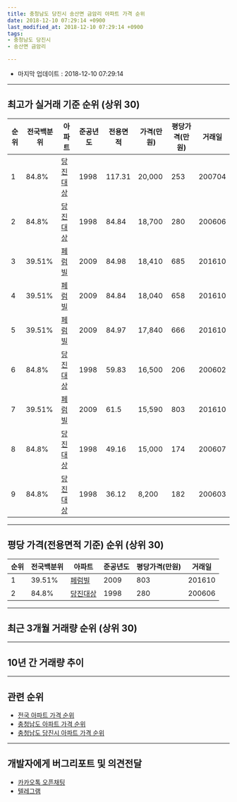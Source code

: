```yaml
---
title: 충청남도 당진시 송산면 금암리 아파트 가격 순위
date: 2018-12-10 07:29:14 +0900
last_modified_at: 2018-12-10 07:29:14 +0900
tags:
- 충청남도 당진시
- 송산면 금암리

---
```


* 마지막 업데이트 : 2018-12-10 07:29:14

---

## 최고가 실거래 기준 순위 (상위 30)


|순위|전국백분위|아파트|준공년도|전용면적|가격(만원)|평당가격(만원)|거래일|
|---|---|---|---|---|---|---|---|
|1|84.8%|[당진대상](https://search.naver.com/search.naver?query=%EC%B6%A9%EC%B2%AD%EB%82%A8%EB%8F%84+%EB%8B%B9%EC%A7%84%EC%8B%9C+%EC%86%A1%EC%82%B0%EB%A9%B4+%EA%B8%88%EC%95%94%EB%A6%AC+%EB%8B%B9%EC%A7%84%EB%8C%80%EC%83%81)|1998|117.31|20,000|253|200704|
|2|84.8%|[당진대상](https://search.naver.com/search.naver?query=%EC%B6%A9%EC%B2%AD%EB%82%A8%EB%8F%84+%EB%8B%B9%EC%A7%84%EC%8B%9C+%EC%86%A1%EC%82%B0%EB%A9%B4+%EA%B8%88%EC%95%94%EB%A6%AC+%EB%8B%B9%EC%A7%84%EB%8C%80%EC%83%81)|1998|84.84|18,700|280|200606|
|3|39.51%|[페럼빌](https://search.naver.com/search.naver?query=%EC%B6%A9%EC%B2%AD%EB%82%A8%EB%8F%84+%EB%8B%B9%EC%A7%84%EC%8B%9C+%EC%86%A1%EC%82%B0%EB%A9%B4+%EA%B8%88%EC%95%94%EB%A6%AC+%ED%8E%98%EB%9F%BC%EB%B9%8C)|2009|84.98|18,410|685|201610|
|4|39.51%|[페럼빌](https://search.naver.com/search.naver?query=%EC%B6%A9%EC%B2%AD%EB%82%A8%EB%8F%84+%EB%8B%B9%EC%A7%84%EC%8B%9C+%EC%86%A1%EC%82%B0%EB%A9%B4+%EA%B8%88%EC%95%94%EB%A6%AC+%ED%8E%98%EB%9F%BC%EB%B9%8C)|2009|84.84|18,040|658|201610|
|5|39.51%|[페럼빌](https://search.naver.com/search.naver?query=%EC%B6%A9%EC%B2%AD%EB%82%A8%EB%8F%84+%EB%8B%B9%EC%A7%84%EC%8B%9C+%EC%86%A1%EC%82%B0%EB%A9%B4+%EA%B8%88%EC%95%94%EB%A6%AC+%ED%8E%98%EB%9F%BC%EB%B9%8C)|2009|84.97|17,840|666|201610|
|6|84.8%|[당진대상](https://search.naver.com/search.naver?query=%EC%B6%A9%EC%B2%AD%EB%82%A8%EB%8F%84+%EB%8B%B9%EC%A7%84%EC%8B%9C+%EC%86%A1%EC%82%B0%EB%A9%B4+%EA%B8%88%EC%95%94%EB%A6%AC+%EB%8B%B9%EC%A7%84%EB%8C%80%EC%83%81)|1998|59.83|16,500|206|200602|
|7|39.51%|[페럼빌](https://search.naver.com/search.naver?query=%EC%B6%A9%EC%B2%AD%EB%82%A8%EB%8F%84+%EB%8B%B9%EC%A7%84%EC%8B%9C+%EC%86%A1%EC%82%B0%EB%A9%B4+%EA%B8%88%EC%95%94%EB%A6%AC+%ED%8E%98%EB%9F%BC%EB%B9%8C)|2009|61.5|15,590|803|201610|
|8|84.8%|[당진대상](https://search.naver.com/search.naver?query=%EC%B6%A9%EC%B2%AD%EB%82%A8%EB%8F%84+%EB%8B%B9%EC%A7%84%EC%8B%9C+%EC%86%A1%EC%82%B0%EB%A9%B4+%EA%B8%88%EC%95%94%EB%A6%AC+%EB%8B%B9%EC%A7%84%EB%8C%80%EC%83%81)|1998|49.16|15,000|174|200607|
|9|84.8%|[당진대상](https://search.naver.com/search.naver?query=%EC%B6%A9%EC%B2%AD%EB%82%A8%EB%8F%84+%EB%8B%B9%EC%A7%84%EC%8B%9C+%EC%86%A1%EC%82%B0%EB%A9%B4+%EA%B8%88%EC%95%94%EB%A6%AC+%EB%8B%B9%EC%A7%84%EB%8C%80%EC%83%81)|1998|36.12|8,200|182|200603|


---

## 평당 가격(전용면적 기준) 순위 (상위 30)


|순위|전국백분위|아파트|준공년도|평당가격(만원)|거래일|
|---|---|---|---|---|---|
|1|39.51%|[페럼빌](https://search.naver.com/search.naver?query=%EC%B6%A9%EC%B2%AD%EB%82%A8%EB%8F%84+%EB%8B%B9%EC%A7%84%EC%8B%9C+%EC%86%A1%EC%82%B0%EB%A9%B4+%EA%B8%88%EC%95%94%EB%A6%AC+%ED%8E%98%EB%9F%BC%EB%B9%8C)|2009|803|201610|
|2|84.8%|[당진대상](https://search.naver.com/search.naver?query=%EC%B6%A9%EC%B2%AD%EB%82%A8%EB%8F%84+%EB%8B%B9%EC%A7%84%EC%8B%9C+%EC%86%A1%EC%82%B0%EB%A9%B4+%EA%B8%88%EC%95%94%EB%A6%AC+%EB%8B%B9%EC%A7%84%EB%8C%80%EC%83%81)|1998|280|200606|


---

## 최근 3개월 거래량 순위 (상위 30)


<div style="width:100%;">
    <canvas id="deal_count_ranking" height="250"></canvas>
</div>


<script>
new Chart(document.getElementById("deal_count_ranking"), {
    type: 'horizontalBar',
    data: {
        labels: ['당진대상'],
        datasets: [{
            label: '실거래 수',
            data: [3],
            borderColor: "rgba(255, 0, 128, 1)",
            backgroundColor: "rgba(255, 0, 128, 0.5)",
            fill: false,
        }]
    },
    options: {
        responsive: true,
        title: {
            display: true,
            text: '최근 3개월 거래량 순위'
        },
        tooltips: {
            mode: 'index',
            intersect: false,
            callbacks: {
                title: function(tooltipItems, data) {
                    return "실거래 수:";
                },
                label: function(tooltipItem, data) {
                    return data.labels[tooltipItem.index] + ": " + tooltipItem.xLabel;
                }
            }
        },
        hover: {
            mode: 'nearest',
            intersect: true
        },
        scales: {
            xAxes: [{
                display: true,
                scaleLabel: {
                    display: true,
                    labelString: '실거래 수'
                },
                ticks: {
                    suggestedMin: 0,
                }
            }],
            yAxes: [{
                display: true,
                ticks: {
                    autoSkip: false,
                    callback: function(value, index, values) {
                        if (value.length > 15)
                            return value.substr(0, 13) + "...";
                        else
                            return value;
                    }
                },
                scaleLabel: {
                    display: false,
                }
            }]
        }
    }
});

</script>


---

## 10년 간 거래량 추이


<div style="width:100%;">
    <canvas id="deal_progress" height="250"></canvas>
</div>

<script>
new Chart(document.getElementById("deal_progress"), {
    type: 'line',
    data: {
        labels: ['200812','200901','200902','200903','200904','200905','200906','200907','200908','200909','200910','200911','200912','201001','201002','201003','201004','201005','201006','201007','201008','201009','201010','201011','201012','201101','201102','201103','201104','201105','201106','201107','201108','201109','201110','201111','201112','201201','201202','201203','201204','201205','201206','201207','201208','201209','201210','201211','201212','201301','201302','201303','201304','201305','201306','201307','201308','201309','201310','201311','201312','201401','201402','201403','201404','201405','201406','201407','201408','201409','201410','201411','201412','201501','201502','201503','201504','201505','201506','201507','201508','201509','201510','201511','201512','201601','201602','201603','201604','201605','201606','201607','201608','201609','201610','201611','201612','201701','201702','201703','201704','201705','201706','201707','201708','201709','201710','201711','201712','201801','201802','201803','201804','201805','201806','201807','201808','201809','201810','201811','201812'],
        datasets: [{
            label: '실거래 수',
            pointRadius: 1,
            data: [0, 3, 3, 5, 8, 7, 7, 6, 11, 7, 8, 7, 7, 8, 9, 8, 6, 4, 2, 3, 2, 5, 8, 2, 2, 4, 7, 10, 4, 13, 5, 23, 9, 8, 7, 11, 5, 4, 3, 7, 5, 5, 8, 4, 11, 13, 11, 16, 6, 12, 9, 12, 14, 12, 13, 6, 12, 6, 3, 7, 5, 6, 7, 8, 8, 5, 4, 9, 8, 9, 7, 8, 3, 4, 8, 8, 5, 8, 4, 12, 6, 6, 6, 3, 3, 4, 3, 5, 4, 3, 3, 2, 4, 6, 62, 5, 3, 1, 3, 2, 2, 3, 2, 2, 4, 3, 2, 4, 4, 5, 0, 7, 5, 1, 2, 4, 0, 2, 2, 1, 0],
            borderColor: "rgba(255, 201, 14, 1)",
            backgroundColor: "rgba(255, 201, 14, 0.5)",
            fill: true,
        }]
    },
    options: {
        responsive: true,
        title: {
            display: true,
            text: '10년간 거래량 추이'
        },
        tooltips: {
            mode: 'index',
            intersect: false,
        },
        hover: {
            mode: 'nearest',
            intersect: true
        },
        scales: {
            xAxes: [{
                display: true,
                scaleLabel: {
                    display: true,
                    labelString: '년/월'
                }
            }],
            yAxes: [{
                display: true,
                ticks: {
                    suggestedMin: 0,
                },
                scaleLabel: {
                    display: true,
                    labelString: '실거래 수'
                }
            }]
        }
    }
});

</script>


---

## 관련 순위

- [전국 아파트 가격 순위](https://inasie.github.io/apt-ranking/전국)
- [충청남도 아파트 가격 순위](https://inasie.github.io/apt-ranking/충청남도)
- [충청남도 당진시 아파트 가격 순위](https://inasie.github.io/apt-ranking/충청남도-당진시)


---

## 개발자에게 버그리포트 및 의견전달

- [카카오톡 오픈채팅](https://open.kakao.com/o/gLJUAP4)
- [텔레그램](https://t.me/inasie)

